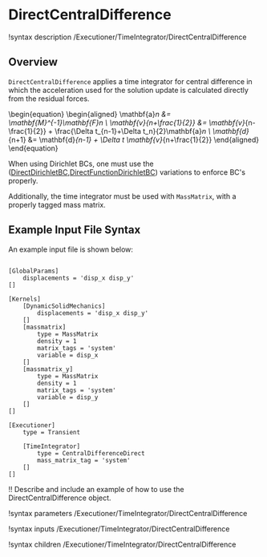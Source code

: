 # DirectCentralDifference

!syntax description /Executioner/TimeIntegrator/DirectCentralDifference

## Overview

`DirectCentralDifference` applies a time integrator for central difference in which the acceleration used for the solution update is calculated directly from the residual forces.

\begin{equation}
    \begin{aligned}
        \mathbf{a}_n &= \mathbf{M}^{-1}\mathbf{F}_n \\
        \mathbf{v}_{n+\frac{1}{2}} &= \mathbf{v}_{n-\frac{1}{2}} + \frac{\Delta t_{n-1}+\Delta t_n}{2}\mathbf{a}_n \\
        \mathbf{d}_{n+1} &= \mathbf{d}_{n-1} + \Delta t \mathbf{v}_{n+\frac{1}{2}}
    \end{aligned}
\end{equation}

When using Dirichlet BCs, one must use the ([DirectDirichletBC](source/bcs/DirectDirichletBC.md),[DirectFunctionDirichletBC](source/bcs/DirectFunctionDirichletBC.md)) variations to enforce BC's properly.

Additionally, the time integrator must be used with `MassMatrix`, with a properly tagged mass matrix.

## Example Input File Syntax

An example input file is shown below:

```

[GlobalParams]
    displacements = 'disp_x disp_y'
[]

[Kernels]
    [DynamicSolidMechanics]
        displacements = 'disp_x disp_y'
    []
    [massmatrix]
        type = MassMatrix
        density = 1
        matrix_tags = 'system'
        variable = disp_x
    []
    [massmatrix_y]
        type = MassMatrix
        density = 1
        matrix_tags = 'system'
        variable = disp_y
    []
[]

[Executioner]
    type = Transient

    [TimeIntegrator]
        type = CentralDifferenceDirect
        mass_matrix_tag = 'system'
    []
[]

```

!! Describe and include an example of how to use the DirectCentralDifference object.

!syntax parameters /Executioner/TimeIntegrator/DirectCentralDifference

!syntax inputs /Executioner/TimeIntegrator/DirectCentralDifference

!syntax children /Executioner/TimeIntegrator/DirectCentralDifference
